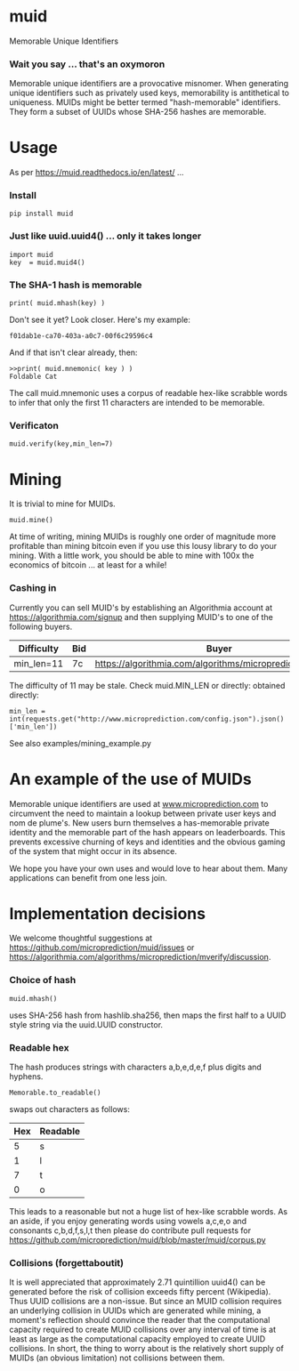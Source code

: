 # muid
Memorable Unique Identifiers 

### Wait you say ... that's an oxymoron

Memorable unique identifiers are a provocative misnomer. When generating 
unique identifiers such as privately used keys, memorability is antithetical
to uniqueness. MUIDs might be better termed "hash-memorable" identifiers. They form a subset of UUIDs whose SHA-256 hashes are memorable. 
 
# Usage 

As per https://muid.readthedocs.io/en/latest/ ...

### Install 

    pip install muid

### Just like uuid.uuid4() ... only it takes longer
 
    import muid
    key  = muid.muid4()  
 
### The SHA-1 hash is memorable 
    
    print( muid.mhash(key) )    
    
Don't see it yet? Look closer. Here's my example:

    f01dab1e-ca70-403a-a0c7-00f6c29596c4

And if that isn't clear already, then:

    >>print( muid.mnemonic( key ) )
    Foldable Cat  
    
The call muid.mnemonic uses a corpus of readable hex-like scrabble words to infer that only the first 11 characters
are intended to be memorable. 

### Verificaton 

    muid.verify(key,min_len=7)

# Mining 

It is trivial to mine for MUIDs. 
    
    muid.mine()
    
At time of writing, mining MUIDs is roughly one order of magnitude more profitable than mining bitcoin even if you use this 
lousy library to do your mining. With a little work, you should be able to mine with 100x the economics of bitcoin ... at least
for a while! 
    
### Cashing in 

Currently you can sell MUID's by establishing an Algorithmia account at https://algorithmia.com/signup and then 
supplying MUID's to one of the following buyers. 

  | Difficulty |  Bid  |  Buyer                                                      |
  |------------|-------|-------------------------------------------------------------|
  | min_len=11 | 7c    | https://algorithmia.com/algorithms/microprediction/mverify  |

The difficulty of 11 may be stale. Check muid.MIN_LEN or directly: 
obtained directly:

    min_len = int(requests.get("http://www.microprediction.com/config.json").json()['min_len'])

See also examples/mining_example.py  

# An example of the use of MUIDs 

Memorable unique identifiers are used at www.microprediction.com to circumvent the need to maintain a lookup
between private user keys and nom de plume's. New users burn themselves a 
has-memorable private identity and the memorable part of the hash appears on leaderboards. This prevents excessive churning of
keys and identities and the obvious gaming of the system that might occur in its absence. 
 
We hope you have your own uses and would love to hear about them. Many applications can benefit
from one less join. 
    
# Implementation decisions 

We welcome thoughtful suggestions at https://github.com/microprediction/muid/issues or https://algorithmia.com/algorithms/microprediction/mverify/discussion. 

### Choice of hash    

    muid.mhash() 
    
uses SHA-256 hash from hashlib.sha256, then maps the first half to a UUID style string via the uuid.UUID constructor.  

### Readable hex
    
The hash produces strings with characters a,b,e,d,e,f plus digits and hyphens. 

    Memorable.to_readable()
 
swaps out characters as follows:

  | Hex  | Readable  |
  |------|-----------|
  | 5    |s          |
  | 1    |l          |
  | 7    |t          |
  | 0    |o          | 
  
This leads to a reasonable but not a huge list of hex-like scrabble words. As an aside, if you enjoy
generating words using vowels a,c,e,o and consonants c,b,d,f,s,l,t then please do contribute pull requests for https://github.com/microprediction/muid/blob/master/muid/corpus.py

   
### Collisions (forgettaboutit) 

It is well appreciated that approximately 2.71 quintillion uuid4() can be generated before the risk of collision exceeds fifty percent (Wikipedia). Thus UUID collisions
are a non-issue. But since an MUID collision requires an underlying collision in UUIDs which are generated while mining, a moment's reflection should convince the reader
that the computational capacity required to create MUID collisions over any interval of time is at least as large as the computational capacity employed 
to create UUID collisions. In short, the thing to worry about is the relatively short supply of MUIDs (an obvious limitation) not collisions between them. 
 
  



